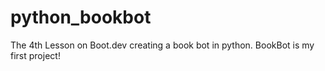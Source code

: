 # python_bookbot
The 4th Lesson on Boot.dev creating a book bot in python.
BookBot is my first project!